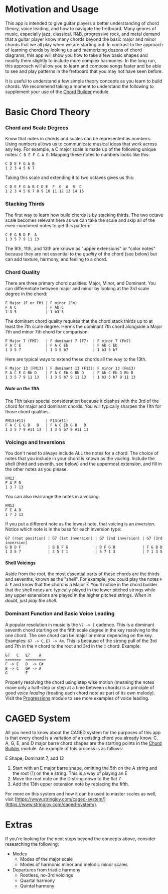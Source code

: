 # Motivation and Usage
This app is intended to give guitar players a better understanding of chord theory, voice leading, and how to navigate the fretboard. Many genres of music, especially jazz, classical, R&B, progressive rock, and metal demand that a guitar player know many chords beyond the basic major and minor chords that we all play when we are starting out. In contrast to the approach of learning chords by looking up and memorizing dozens of chord diagrams, this app will show you how to take a few basic shapes and modify them slightly to include more complex harmonies. In the long run, this approach will allow you to learn and compose songs faster and be able to see and play patterns in the fretboard that you may not have seen before.

It is useful to understand a few simple theory concepts as you learn to build chords. We recommend taking a moment to understand the following to supplement your use of the [Chord Builder](/chords) module.

# Basic Chord Theory
### Chord and Scale Degrees
Know that notes in chords and scales can be represented as numbers. Using numbers allows us to communicate musical ideas that work across any key. For example, a C major scale is made up of the following unique notes: ```C D E F G A B```. Mapping these notes to numbers looks like this:
```
C D E F G A B
1 2 3 4 5 6 7
```
Taking this scale and extending it to two octaves gives us this:
```
C D E F G A B C D E  F  G  A  B  C
1 2 3 4 5 6 7 8 9 10 11 12 13 14 15
```

### Stacking Thirds
The first way to learn how build chords is by stacking thirds. The two octave scale becomes relevant here as we can take the scale and skip all of the even-numbered notes to get this pattern:
```
C E G B D F  A
1 3 5 7 9 11 13
```
The 9th, 11th, and 13th are known as "upper extensions" or "color notes" because they are not essential to the *quality* of the chord (see below) but can add texture, harmony, and feeling to a chord.

### Chord Quality
There are three primary chord qualities: Major, Minor, and Dominant. You can differentiate between major and minor by looking at the 3rd scale degree in the chord:
```
F Major (F or FM) | F minor (Fm)
F A C             | F Ab C
1 3 5             | 1 b3 5
```
The dominant chord quality requires that the chord stack thirds up to at least the 7th scale degree. Here's the dominant 7th chord alongside a Major 7th and minor 7th chord for comparison:
```
F Major 7 (FM7)   | F dominant 7 (F7)  | F minor 7 (Fm7)
F A C E           | F A C Eb           | F Ab C Eb
1 3 5 7           | 1 3 5 b7           | 1 b3 5 b7
```
Here are typical ways to extend these chords all the way to the 13th.
```
F Major 13 (FM13) | F dominant 13 (F13)| F minor 13 (Fm13)
F A C E G Bb D    | F A C Eb G Bb D    | F Ab C Eb G Bb D
1 3 5 7 9 11 13   | 1 3 5 b7 9 11 13   | 1 b3 5 b7 9 11 13
```
##### Note on the 11th
The 11th takes special consideration because it clashes with the 3rd of the chord for major and dominant chords. You will typically sharpen the 11th for those chord qualities.
```
FM13(#11)         | F13(#11)
F A C E G B   D   | F A C Eb G B   D
1 3 5 7 9 #11 13  | 1 3 5 b7 9 #11 13
```

### Voicings and Inversions
You don't need to always include ALL the notes for a chord. The choice of notes that you include in your chord is known as the *voicing*. Include the shell (third and seventh, see below) and the uppermost extension, and fill in the other notes as you please.
```
FM13
F A E D
1 3 7 13
``` 
You can also rearrange the notes in a voicing:
```
FM13
F E A D 
1 7 3 13
```
If you put a different note as the lowest note, that voicing is an *inversion*. Notice which note is in the bass for each inversion type:
```
G7 (root position) | G7 (1st inversion) | G7 (2nd inversion) | G7 (3rd inversion)
G B D F            | B D F G            | D F G B            | F G B D
1 3 5 7            | 3 5 7 1            | 5 7 1 3            | 7 1 3 5
```

#### Shell Voicings
Aside from the root, the most essential parts of these chords are the thirds and sevenths, known as the "shell". For example, you could play the notes `F A E` and know that the chord is a Major 7. You'll notice in the chord builder that the shell notes are typically played in the lower pitched strings while any upper extensions are played in the higher pitched strings. *When in doubt, just play the shell*.

### Dominant Function and Basic Voice Leading
A popular resolution in music is the `V7 -> I` cadence. This is a dominant seventh chord starting on the fifth scale degree in the key resolving to the one chord. The one chord can be major or minor depending on the key. Examples: `G7 -> C`, `E7 -> Am`. This is because of the strong pull of the 3rd and 7th in the `V` chord to the root and 3rd in the `I` chord. Example:
```
G7   C   E7    A
=======  =========
F -> E   D  -> C#
B -> C   G# -> A
G        E
```
Properly resolving the chord using step wise motion (meaning the notes move only a half-step or step at a time between chords) is a principle of good *voice leading* (treating each chord note as part of its own melody). Visit the [Progressions](/progressions) module to see more examples of voice leading.

# CAGED System
All you need to know about the CAGED system for the purposes of this app is that every chord is a variation of an existing chord you already know. C, A, G, E, and D major barre chord shapes are the starting points in the [Chord Builder](/chords) module. An example of this process is as follows:

E Shape, Dominant 7, add 13
1. Start with an E major barre shape, omitting the 5th on the A string and the root (1) on the e string. This is a way of playing an E 
2. Move the root note on the D string down to the flat 7.
3. Add the 13th upper extension note by replacing the fifth.

For more on this system and how it can be used to master scales as well, visit [https://www.stringjoy.com/caged-system/](https://www.stringjoy.com/caged-system/).

# Extras
If you're looking for the next steps beyond the concepts above, consider researching the following:
* Modes
  * Modes of the major scale 
  * Modes of harmonic minor and melodic minor scales
* Departures from triadic harmony
  * Rootless, no-3rd voicings
  * Quartal harmony
  * Quintal harmony